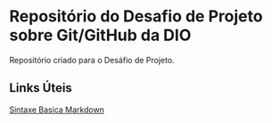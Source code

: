 # Repositório do Desafio de Projeto sobre Git/GitHub da DIO
Repositório criado para o Desáfio de Projeto.

## Links Úteis
[Sintaxe Basica Markdown](https://www.markdownguide.org/basic-syntax/)
